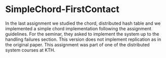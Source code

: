 SimpleChord-FirstContact
========================

In the last assignment we studied the chord, distributed hash table and we implemented a simple chord implementation following the assignment guidelines. For the seminar, they asked to implement the system up to the handling failures section. This version does not implement replication as in the original paper. This assignment was part of one of the distributed system courses at KTH.

